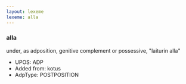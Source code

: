 ```yaml
---
layout: lexeme
lexeme: alla
---
```


###  alla

under, as adposition, genitive complement or possessive, "laiturin alla"
* UPOS:  ADP
* Added from:  kotus
* AdpType:  POSTPOSITION

